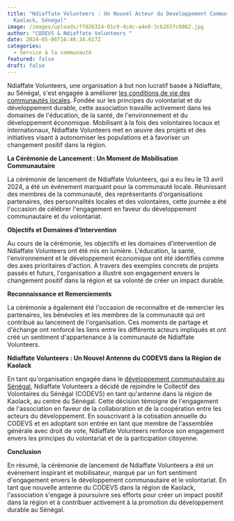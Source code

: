 ```yaml
---
title: "Ndiaffate Volunteers : Un Nouvel Acteur du Developpement Communautaire à
  Kaolack, Sénégal"
image: /images/uploads/ff026324-01c9-4c4c-a4e0-3cb265fc0862.jpg
author: "CODEVS & Ndiaffate Volunteers "
date: 2024-05-06T16:48:34.617Z
categories:
  - Service à la communauté
featured: false
draft: false
---
```

Ndiaffate Volunteers, une organisation à but non lucratif basée à Ndiaffate, au Sénégal, s'est engagée à améliorer [les conditions de vie des communautés locales](https://codevsn.org/categories/service-%C3%A0-la-communaut%C3%A9/). Fondée sur les principes du volontariat et du développement durable, cette association travaille activement dans les domaines de l'éducation, de la santé, de l'environnement et du développement économique. Mobilisant à la fois des volontaires locaux et internationaux, Ndiaffate Volunteers met en œuvre des projets et des initiatives visant à autonomiser les populations et à favoriser un changement positif dans la région.

**La Cérémonie de Lancement : Un Moment de Mobilisation Communautaire**

La cérémonie de lancement de Ndiaffate Volunteers, qui a eu lieu le 13 avril 2024, a été un événement marquant pour la communauté locale. Réunissant des membres de la communauté, des représentants d'organisations partenaires, des personnalités locales et des volontaires, cette journée a été l'occasion de célébrer l'engagement en faveur du développement communautaire et du volontariat.

**Objectifs et Domaines d'Intervention**

Au cours de la cérémonie, les objectifs et les domaines d'intervention de Ndiaffate Volunteers ont été mis en lumière. L'éducation, la santé, l'environnement et le développement économique ont été identifiés comme des axes prioritaires d'action. À travers des exemples concrets de projets passés et futurs, l'organisation a illustré son engagement envers le changement positif dans la région et sa volonté de créer un impact durable.

**Reconnaissance et Remerciements**

La cérémonie a également été l'occasion de reconnaître et de remercier les partenaires, les bénévoles et les membres de la communauté qui ont contribué au lancement de l'organisation. Ces moments de partage et d'échange ont renforcé les liens entre les différents acteurs impliqués et ont créé un sentiment d'appartenance à la communauté de Ndiaffate Volunteers.

**Ndiaffate Volunteers : Un Nouvel Antenne du CODEVS dans la Région de Kaolack**

En tant qu'organisation engagée dans le [développement communautaire au Sénégal](https://codevsn.org/associations/), Ndiaffate Volunteers a décidé de rejoindre le Collectif des Volontaires du Sénégal (CODEVS) en tant qu'antenne dans la région de Kaolack, au centre du Sénégal. Cette décision témoigne de l'engagement de l'association en faveur de la collaboration et de la coopération entre les acteurs du développement. En souscrivant à la cotisation annuelle du CODEVS et en adoptant son entrée en tant que membre de l'assemblée générale avec droit de vote, Ndiaffate Volunteers renforce son engagement envers les principes du volontariat et de la participation citoyenne.

**Conclusion**

En résumé, la cérémonie de lancement de Ndiaffate Volunteers a été un événement inspirant et mobilisateur, marqué par un fort sentiment d'engagement envers le développement communautaire et le volontariat. En tant que nouvelle antenne du CODEVS dans la région de Kaolack, l'association s'engage à poursuivre ses efforts pour créer un impact positif dans la région et à contribuer activement à la promotion du développement durable au Sénégal.
